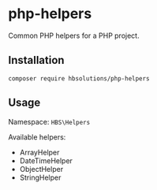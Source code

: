 # php-helpers
Common PHP helpers for a PHP project.

## Installation
`composer require hbsolutions/php-helpers`

## Usage
Namespace: `HBS\Helpers`

Available helpers:
- ArrayHelper
- DateTimeHelper
- ObjectHelper
- StringHelper